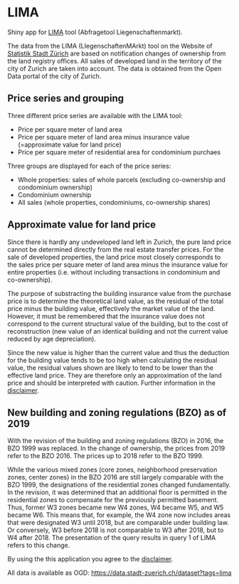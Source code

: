 # LIMA

Shiny app for [LIMA](https://www.stadt-zuerich.ch/prd/de/index/statistik/publikationen-angebote/datenbanken-anwendungen/liegenschaftenpreise.html) tool (Abfragetool Liegenschaftenmarkt).

The data from the LIMA (LIegenschaftenMArkt) tool on the Website of [Statistik Stadt Zürich](https://www.stadt-zuerich.ch/prd/de/index/statistik.html) are based on notification changes of ownership from the land registry offices. All sales of developed land in the territory of the city of Zurich are taken into account. The data is obtained from the Open Data portal of the city of Zurich.

## Price series and grouping

Three different price series are available with the LIMA tool:

- Price per square meter of land area
- Price per square meter of land area minus insurance value (=approximate value for land price)
- Price per square meter of residential area for condominium purchaes

Three groups are displayed for each of the price series:

- Whole properties: sales of whole parcels (excluding co-ownership and condominium ownership)
- Condominium ownership
- All sales (whole properties, condominiums, co-ownership shares)

## Approximate value for land price

Since there is hardly any undeveloped land left in Zurich, the pure land price cannot be determined directly from the real estate transfer prices. For the sale of developed properties, the land price most closely corresponds to the sales price per square meter of land area minus the insurance value for entire properties (i.e. without including transactions in condominium and co-ownership).

The purpose of substracting the building insurance value from the purchase price is to determine the theoretical land value, as the residual of the total price minus the building value, effectively the market value of the land. However, it must be remembered that the insurance value does not correspond to the current structural value of the building, but to the cost of reconstruction (new value of an identical building and not the current value reduced by age depreciation).

Since the new value is higher than the current value and thus the deduction for the building value tends to be too high when calculating the residual value, the residual values shown are likely to tend to be lower than the effective land price. They are therefore only an approximation of the land price and should be interpreted with caution. Further information in the [disclaimer](https://www.stadt-zuerich.ch/prd/de/index/statistik/publikationen-angebote/datenbanken-anwendungen/liegenschaftenpreise/disclaimer.html).

## New building and zoning regulations (BZO) as of 2019

With the revision of the building and zoning regulations (BZO) in 2016, the BZO 1999 was replaced. In the change of ownership, the prices from 2019 refer to the BZO 2016. The prices up to 2018 refer to the BZO 1999.

While the various mixed zones (core zones, neighborhood preservation zones, center zones) in the BZO 2016 are still largely comparable with the BZO 1999, the designations of the residential zones changed fundamentally. In the revision, it was determined that an additional floor is permitted in the residential zones to compensate for the previously permitted basement. Thus, former W3 zones became new W4 zones, W4 became W5, and W5 became W6. This means that, for example, the W4 zone now includes areas that were designated W3 until 2018, but are comparable under building law. Or conversely, W3 before 2018 is not comparable to W3 after 2018, but to W4 after 2018. The presentation of the query results in query 1 of LIMA refers to this change.

By using the this application you agree to the [disclaimer](https://www.stadt-zuerich.ch/prd/de/index/statistik/publikationen-angebote/datenbanken-anwendungen/liegenschaftenpreise/disclaimer.html). 

All data is available as OGD: https://data.stadt-zuerich.ch/dataset?tags=lima
